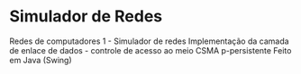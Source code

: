 # Simulador de Redes

Redes de computadores 1 - Simulador de redes 
Implementação da camada de enlace de dados - controle de acesso ao meio CSMA p-persistente
Feito em Java (Swing)
